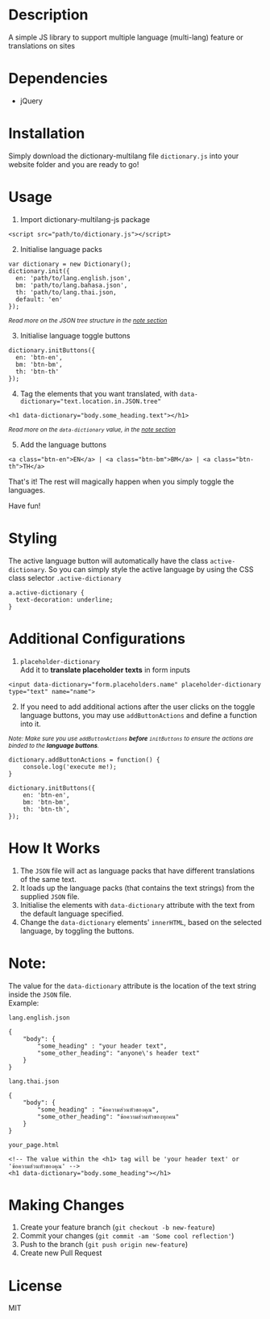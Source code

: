 # Description
A simple JS library to support multiple language (multi-lang) feature or translations on sites

# Dependencies
- jQuery

# Installation
Simply download the dictionary-multilang file `dictionary.js` into your website folder and you are ready to go!

# Usage
1) Import dictionary-multilang-js package
```
<script src="path/to/dictionary.js"></script>
```

2) Initialise language packs  
```
var dictionary = new Dictionary();
dictionary.init({
  en: 'path/to/lang.english.json',
  bm: 'path/to/lang.bahasa.json',
  th: 'path/to/lang.thai.json,
  default: 'en'
});
```
<sup>_Read more on the JSON tree structure in the [note section](https://github.com/zaimramlan/dictionary-multilang-js#note)_</sup>

3) Initialise language toggle buttons
```
dictionary.initButtons({
  en: 'btn-en',
  bm: 'btn-bm',
  th: 'btn-th'  
});
```

4) Tag the elements that you want translated, with `data-dictionary="text.location.in.JSON.tree"`  
```
<h1 data-dictionary="body.some_heading.text"></h1>
```
<sup>_Read more on the `data-dictionary` value, in the [note section](https://github.com/zaimramlan/dictionary-multilang-js#note)_</sup>

5) Add the language buttons
```
<a class="btn-en">EN</a> | <a class="btn-bm">BM</a> | <a class="btn-th">TH</a>
```

That's it! The rest will magically happen when you simply toggle the languages.
  
Have fun!

# Styling
The active language button will automatically have the class `active-dictionary`. So you can simply style the active language by using the CSS class selector `.active-dictionary`
```
a.active-dictionary {
  text-decoration: underline;
}
```

# Additional Configurations
1) `placeholder-dictionary`  
Add it to **translate placeholder texts** in form inputs
```
<input data-dictionary="form.placeholders.name" placeholder-dictionary type="text" name="name">
```

2) If you need to add additional actions after the user clicks on the toggle language buttons, you may use `addButtonActions` and define a function into it.

<sup>_Note: Make sure you use `addButtonActions` **before** `initButtons` to ensure the actions are binded to the **language buttons**._</sup>
```
dictionary.addButtonActions = function() {
	console.log('execute me!);
}

dictionary.initButtons({
	en: 'btn-en',
	bm: 'btn-bm',
	th: 'btn-th',	
});
```

# How It Works
1) The `JSON` file will act as language packs that have different translations of the same text.  
2) It loads up the language packs (that contains the text strings) from the supplied `JSON` file.  
3) Initialise the elements with `data-dictionary` attribute with the text from the default language specified.  
4) Change the `data-dictionary` elements' `innerHTML`, based on the selected language, by toggling the buttons.

# Note:
The value for the `data-dictionary` attribute is the location of the text string inside the `JSON` file.  
Example:  

`lang.english.json`
```
{
	"body": {
		"some_heading" : "your header text",
		"some_other_heading": "anyone\'s header text"
	}
}
```

`lang.thai.json`
```
{
	"body": {
		"some_heading" : "ข้อความส่วนหัวของคุณ",
		"some_other_heading": "ข้อความส่วนหัวของทุกคน"
	}
}
```

`your_page.html`
```
<!-- The value within the <h1> tag will be 'your header text' or 'ข้อความส่วนหัวของคุณ' -->
<h1 data-dictionary="body.some_heading"></h1>
```

# Making Changes
1. Create your feature branch (`git checkout -b new-feature`)  
2. Commit your changes (`git commit -am 'Some cool reflection'`)  
3. Push to the branch (`git push origin new-feature`)  
4. Create new Pull Request

# License
MIT
